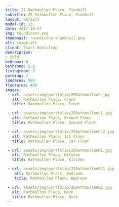 ```yaml
---
title: 25 Rathmullen Place, Pinehill
subtitle: 25 Rathmullen Place, Pinehill
layout: default
modal-id: 13
date: 2017-10-17
img: roundicons.png
thumbnail: roundicons-thumbnail.png
alt: image-alt
client: Start Bootstrap
description:
- Sold.
bedroom: 6
bathroom: 5.5
livingroom: 3
parking: 2
landarea: 500
floorarea: 400
images:
 - url: assets/img/portfolio/25RathmullenF.jpg
   alt: Rathmullen Place, Front
   title: Rathmullen Place, Front

 - url: assets/img/portfolio/25RathmullenL1.jpg
   alt: Rathmullen Place, Ground Floor
   title: Rathmullen Place, Ground Floor

 - url: assets/img/portfolio/25RathmullenFL2.jpg
   alt: Rathmullen Place, 1st Floor
   title: Rathmullen Place, 1st Floor

 - url: assets/img/portfolio/25RathmullenK1.jpg
   alt: Rathmullen Place, Kitchen
   title: Rathmullen Place, Kitchen

 - url: assets/img/portfolio/25RathmullenBR1.jpg
    alt: Rathmullen Place, Bedroom
    title: Rathmullen Place, Bedroom

 - url: assets/img/portfolio/25RathmullenB1.jpg
   alt: Rathmullen Place, Deck
   title: Rathmullen Place, Deck
---
```

